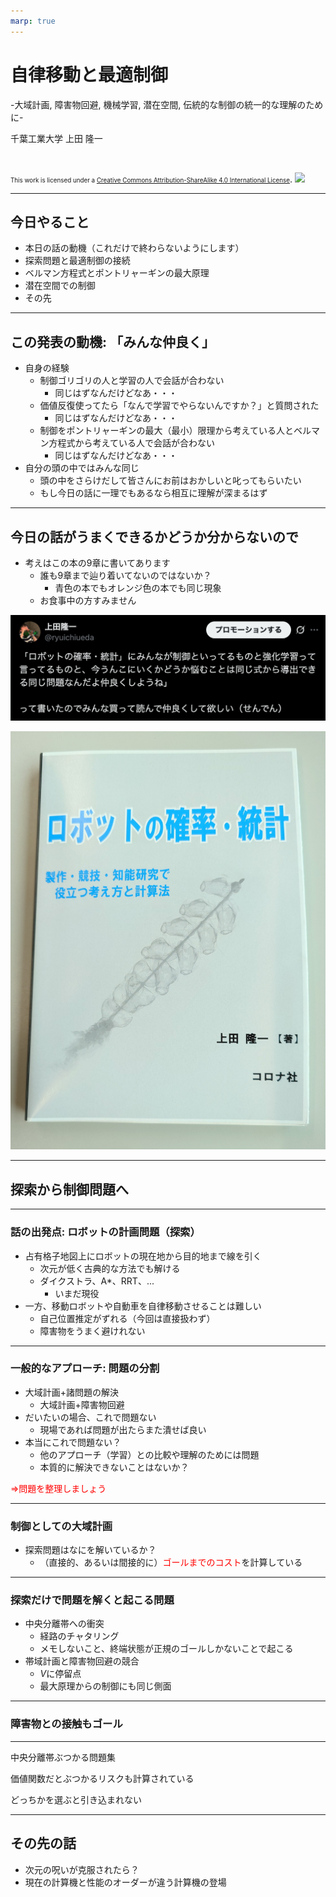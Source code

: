 ```yaml
---
marp: true
---
```


<!-- footer: "2025年12月2日 RSJセミナー" -->

# 自律移動と最適制御

-大域計画, 障害物回避, 機械学習, 潜在空間, 伝統的な制御の統一的な理解のために-

千葉工業大学 上田 隆一

<br />

<span style="font-size:70%">This work is licensed under a </span>[<span style="font-size:70%">Creative Commons Attribution-ShareAlike 4.0 International License</span>](https://creativecommons.org/licenses/by-sa/4.0/).
![](https://i.creativecommons.org/l/by-sa/4.0/88x31.png)

---

<!-- paginate: true -->

## 今日やること

- 本日の話の動機（これだけで終わらないようにします）
- 探索問題と最適制御の接続
- ベルマン方程式とポントリャーギンの最大原理
- 潜在空間での制御
- その先

---

## この発表の動機: 「みんな仲良く」

- 自身の経験
    - 制御ゴリゴリの人と学習の人で会話が合わない
        - 同じはずなんだけどなあ・・・
    - 価値反復使ってたら「なんで学習でやらないんですか？」と質問された
        - 同じはずなんだけどなあ・・・
    - 制御をポントリャーギンの最大（最小）限理から考えている人とベルマン方程式から考えている人で会話が合わない
        - 同じはずなんだけどなあ・・・
- 自分の頭の中ではみんな同じ
    - 頭の中をさらけだして皆さんにお前はおかしいと叱ってもらいたい
    - もし今日の話に一理でもあるなら相互に理解が深まるはず


---

## 今日の話がうまくできるかどうか分からないので

- 考えはこの本の9章に書いてあります
    - 誰も9章まで辿り着いてないのではないか？
        - 青色の本でもオレンジ色の本でも同じ現象
    - お食事中の方すみません


![w:600](senden.png)

![bg right:30% 95%](robot_and_stats.jpg)


---

## 探索から制御問題へ


---

### 話の出発点: ロボットの計画問題（探索）

- 占有格子地図上にロボットの現在地から目的地まで線を引く
    - 次元が低く古典的な方法でも解ける
    - ダイクストラ、A*、RRT、...
        - いまだ現役
- 一方、移動ロボットや自動車を自律移動させることは難しい
    - 自己位置推定がずれる（今回は直接扱わず）
    - 障害物をうまく避けれない


---

### 一般的なアプローチ: 問題の分割

- 大域計画+諸問題の解決
    - 大域計画+障害物回避
- だいたいの場合、これで問題ない
    - 現場であれば問題が出たらまた潰せば良い
- 本当にこれで問題ない？
    - 他のアプローチ（学習）との比較や理解のためには問題
    - 本質的に解決できないことはないか？

<span style="color:red">$\Longrightarrow$問題を整理しましょう</span>

---

### 制御としての大域計画

- 探索問題はなにを解いているか？
    - （直接的、あるいは間接的に）<span style="color:red">ゴールまでのコスト</span>を計算している


---

### 探索だけで問題を解くと起こる問題

- 中央分離帯への衝突
    - 経路のチャタリング
    - メモしないこと、終端状態が正規のゴールしかないことで起こる
- 帯域計画と障害物回避の競合
    - $V$に停留点
    - 最大原理からの制御にも同じ側面

---

### 障害物との接触もゴール

---

中央分離帯ぶつかる問題集

価値関数だとぶつかるリスクも計算されている

どっちかを選ぶと引き込まれない

---
## その先の話

- 次元の呪いが克服されたら？
- 現在の計算機と性能のオーダーが違う計算機の登場
